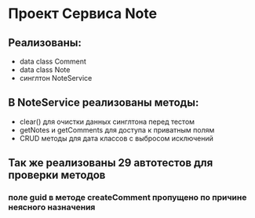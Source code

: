 # Проект Сервиса Note

## Реализованы:
* data class Comment
* data class Note
* синглтон NoteService

## В NoteService реализованы методы:
* clear() для очистки данных синглтона перед тестом
* getNotes и getComments для доступа к приватным полям
* CRUD методы для дата классов с выбросом исключений

## Так же реализованы 29 автотестов для проверки методов

### поле guid в методе createComment пропущено по причине неясного назначения